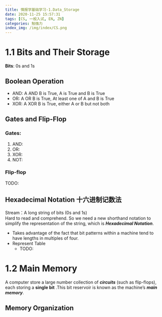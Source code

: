 ```yaml
---
title: 情报学基础学习-1.Data_Storage
date: 2020-11-25 15:57:31
tags: [CS, 一般入试, EN, ZN]
categories: 勉強力
index_img: /img/index/CS.png
---
```

# 1.1 Bits and Their Storage
**Bits**: 0s and 1s
## Boolean Operation 
- AND: A AND B is True, A is True and B is True
- OR: A OR B is True, At least one of A and B is True
- XOR: A XOR B is True, either A or B but not both
## Gates and Flip-Flop
### Gates:
1. AND:
2. OR:
3. XOR:
4. NOT:
### Flip-flop 
TODO:
## Hexadecimal Notation 十六进制记数法
Stream：A long string of bits (0s and 1s)
<br/>
Hard to read and comprehend. So we need a new shorthand notation to simplify the representation of the string, which is ***Hexadecimal Notation***.
- Takes advantage of the fact that bit patterns within a machine tend to have lengths in multiples of four.
- Represent Table 
    - TODO:

# 1.2 Main Memory
A computer store a large number collection of ***circuits***
(such as flip-flops), each storing a **single bit** .This bit reservoir is known
as the machine’s ***main memory***.
## Memory Organization
